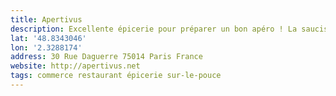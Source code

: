 ```yaml
---
title: Apertivus
description: Excellente épicerie pour préparer un bon apéro ! La saucisse sèche et leurs tapenades sont bonnes. Leur sandwich sont qualis 👌🏻
lat: '48.8343046'
lon: '2.3288174'
address: 30 Rue Daguerre 75014 Paris France
website: http://apertivus.net
tags: commerce restaurant épicerie sur-le-pouce
---
```

